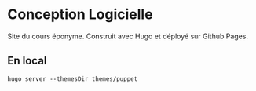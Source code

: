 # Conception Logicielle 

Site du cours éponyme. Construit avec Hugo et déployé sur Github Pages.

## En local

```shell
hugo server --themesDir themes/puppet
```